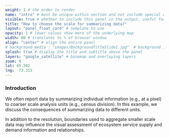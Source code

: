 ```yaml
---
weight: 1 # the order to render
name: "intro" # must be unique within section and not include special characters
visible: true # whether to include this panel in the output, useful for testing
title: "How to choose the scale for summarizing data?"
layout: "panel_float_card" # template to use
opacity: 1 # lower values show more of the underlying map
width: 80 # translates to % of browser window
align: "center" # align the entire panel
# background_media : "images/BackgroundTitleSlide1.jpg"  # background image rendered behind the panel, covering map
splash: true # display the title and subtitle above the panel
layers: "google_satellite" # basemap and overlaying layers
zoom: 9
lat: 45.382
lng: -73.315
---
```

### Introduction

We often report data by summarizing individual information (e.g., at a pixel) to coarser scale analysis units (e.g., census division). In this example, we discuss the consequences of summarizing data to different units.

In addition to the resolution, boundaries used to aggregate smaller scale data may influence the visual assessment of ecosystem service supply and demand information and relationships.
